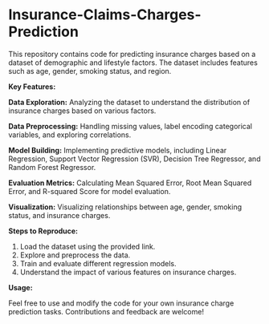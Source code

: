 # Insurance-Claims-Charges-Prediction

This repository contains code for predicting insurance charges based on a dataset of demographic and lifestyle factors. The dataset includes features such as age, gender, smoking status, and region.

**Key Features:**

**Data Exploration:** Analyzing the dataset to understand the distribution of insurance charges based on various factors.

**Data Preprocessing:** Handling missing values, label encoding categorical variables, and exploring correlations.

**Model Building:** Implementing predictive models, including Linear Regression, Support Vector Regression (SVR), Decision Tree Regressor, and Random Forest Regressor.

**Evaluation Metrics:** Calculating Mean Squared Error, Root Mean Squared Error, and R-squared Score for model evaluation.

**Visualization:** Visualizing relationships between age, gender, smoking status, and insurance charges.

**Steps to Reproduce:**

1. Load the dataset using the provided link.
2. Explore and preprocess the data.
3. Train and evaluate different regression models.
4. Understand the impact of various features on insurance charges.

**Usage:**

Feel free to use and modify the code for your own insurance charge prediction tasks. Contributions and feedback are welcome!

